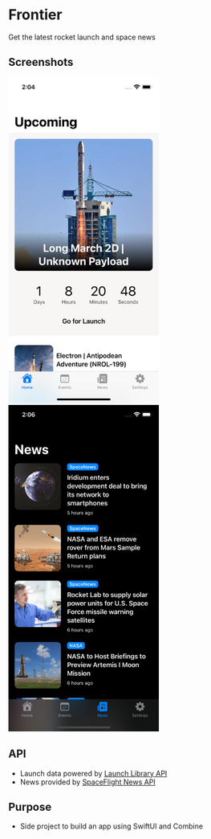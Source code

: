 # Frontier
Get the latest rocket launch and space news

## Screenshots
<p float="left">
  <img src="FrontierScreenshots/Frontier-Screenshot-1.png" width="300">
  <img src="FrontierScreenshots/Frontier-Screenshot-4.png" width="300">
</p>

## API
* Launch data powered by [Launch Library API](https://thespacedevs.com/)
* News provided by [SpaceFlight News API](https://github.com/spaceflightnewsapi/spaceflightnewsapi)

## Purpose
* Side project to build an app using SwiftUI and Combine
